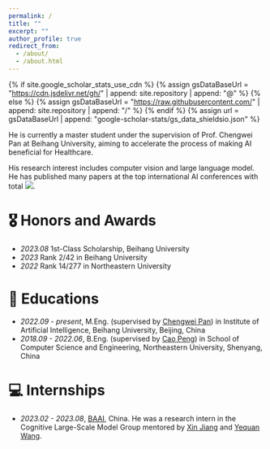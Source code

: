 ```yaml
---
permalink: /
title: ""
excerpt: ""
author_profile: true
redirect_from: 
  - /about/
  - /about.html
---
```


{% if site.google_scholar_stats_use_cdn %}
{% assign gsDataBaseUrl = "https://cdn.jsdelivr.net/gh/" | append: site.repository | append: "@" %}
{% else %}
{% assign gsDataBaseUrl = "https://raw.githubusercontent.com/" | append: site.repository | append: "/" %}
{% endif %}
{% assign url = gsDataBaseUrl | append: "google-scholar-stats/gs_data_shieldsio.json" %}

<span class='anchor' id='about-me'></span>

He is currently a master student under the supervision of Prof. Chengwei Pan at Beihang University, aiming to accelerate the process of making AI beneficial for Healthcare.

His research interest includes computer vision and large language model. He has published many papers at the top international AI conferences with total <a href='https://scholar.google.com/citations?user=jQSagnIAAAAJ'><img src="https://img.shields.io/endpoint?url={{ url | url_encode }}&logo=Google%20Scholar&labelColor=f6f6f6&color=9cf&style=flat&label=citations"></a>.



<!-- # 🔥 News
- *2022.02*: &nbsp;🎉🎉 Lorem ipsum dolor sit amet, consectetur adipiscing elit. Vivamus ornare aliquet ipsum, ac tempus justo dapibus sit amet. 
- *2022.02*: &nbsp;🎉🎉 Lorem ipsum dolor sit amet, consectetur adipiscing elit. Vivamus ornare aliquet ipsum, ac tempus justo dapibus sit amet. 

# 📝 Publications 

<div class='paper-box'><div class='paper-box-image'><div><div class="badge">CVPR 2016</div><img src='images/500x300.png' alt="sym" width="100%"></div></div>
<div class='paper-box-text' markdown="1">

[Deep Residual Learning for Image Recognition](https://openaccess.thecvf.com/content_cvpr_2016/papers/He_Deep_Residual_Learning_CVPR_2016_paper.pdf)

**Kaiming He**, Xiangyu Zhang, Shaoqing Ren, Jian Sun

[**Project**](https://scholar.google.com/citations?view_op=view_citation&hl=zh-CN&user=DhtAFkwAAAAJ&citation_for_view=DhtAFkwAAAAJ:ALROH1vI_8AC) <strong><span class='show_paper_citations' data='DhtAFkwAAAAJ:ALROH1vI_8AC'></span></strong>
- Lorem ipsum dolor sit amet, consectetur adipiscing elit. Vivamus ornare aliquet ipsum, ac tempus justo dapibus sit amet. 
</div>
</div>

- [Lorem ipsum dolor sit amet, consectetur adipiscing elit. Vivamus ornare aliquet ipsum, ac tempus justo dapibus sit amet](https://github.com), A, B, C, **CVPR 2020**
-->

# 🎖 Honors and Awards
- *2023.08* 1st-Class Scholarship, Beihang University
- *2023* Rank 2/42 in Beihang University
- *2022* Rank 14/277 in Northeastern University

# 📖 Educations
- *2022.09 - present*, M.Eng. (supervised by [Chengwei Pan](https://scholar.google.com/citations?user=7i1dqbEAAAAJ&hl=en)) in Institute of Artificial Intelligence, Beihang University, Beijing, China
- *2018.09 - 2022.06*, B.Eng. (supervised by [Cao Peng](https://scholar.google.com/citations?user=0OfgZSsAAAAJ&hl=zh-CN)) in School of Computer Science and Engineering, Northeastern University, Shenyang, China

<!-- # 💬 Invited Talks
- *2021.06*, Lorem ipsum dolor sit amet, consectetur adipiscing elit. Vivamus ornare aliquet ipsum, ac tempus justo dapibus sit amet. 
- *2021.03*, Lorem ipsum dolor sit amet, consectetur adipiscing elit. Vivamus ornare aliquet ipsum, ac tempus justo dapibus sit amet.  \| [\[video\]](https://github.com/) -->

# 💻 Internships
- *2023.02 - 2023.08*, [BAAI](https://www.baai.ac.cn/), China. He was a research intern in the Cognitive Large-Scale Model Group mentored by [Xin Jiang](https://scholar.google.com/citations?user=3mqJwa8AAAAJ&hl=zh-CN) and [Yequan Wang](https://www.wangyequan.com/).